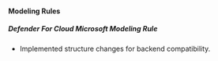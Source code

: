 
#### Modeling Rules

##### Defender For Cloud Microsoft Modeling Rule

- Implemented structure changes for backend compatibility.
